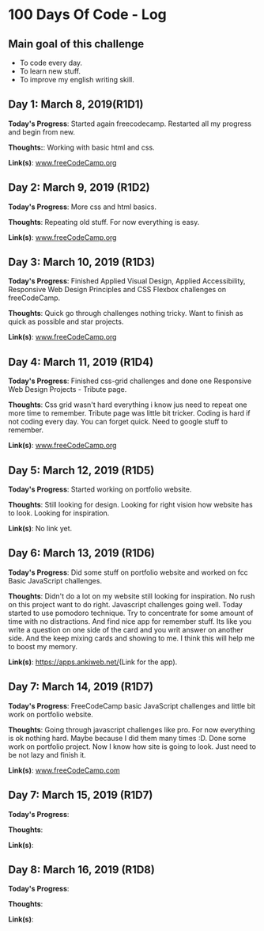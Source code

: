 # 100 Days Of Code - Log

## Main goal of this challenge

* To code every day.
* To learn new stuff.
* To improve my english writing skill.

## Day 1: March 8, 2019(R1D1)

**Today's Progress**: Started again freecodecamp. Restarted all my progress and begin from new.

**Thoughts:**: Working with basic html and css.

**Link(s)**: www.freeCodeCamp.org 

## Day 2: March 9, 2019 (R1D2)

**Today's Progress**: More css and html basics.

**Thoughts**: Repeating old stuff. For now everything is easy.

**Link(s)**: www.freeCodeCamp.org

## Day 3: March 10, 2019 (R1D3)

**Today's Progress**: Finished Applied Visual Design, Applied Accessibility, Responsive Web Design Principles and CSS Flexbox challenges on freeCodeCamp.

**Thoughts**: Quick go through challenges nothing tricky.  Want to finish as quick as possible and star projects.

**Link(s)**: www.freeCodeCamp.org

## Day 4: March 11, 2019 (R1D4)

**Today's Progress**: Finished css-grid challenges and done one Responsive Web Design Projects - Tribute page.

**Thoughts**: Css grid wasn't hard everything i know jus need to repeat one more time to remember. Tribute page was little bit tricker. Coding is hard if not coding every day. You can forget quick. Need to google stuff to remember. 

**Link(s)**: www.freeCodeCamp.org 

## Day 5: March 12, 2019 (R1D5)

**Today's Progress**: Started working on portfolio website.

**Thoughts**: Still looking for design. Looking for right vision how website has to look. Looking for inspiration.

**Link(s)**: No link yet.

## Day 6: March 13, 2019 (R1D6)

**Today's Progress**: Did some stuff on portfolio website and worked on fcc Basic JavaScript challenges.

**Thoughts**: Didn't do a lot on my website still looking for inspiration. No rush on this project want to do right. Javascript challenges going well. Today started to use pomodoro technique. Try to concentrate for some amount of time with no distractions. And find nice app for remember stuff. Its like you write a question on one side of the card and you writ answer on another side. And the keep mixing cards and showing to me. I think this will  help me to boost my memory.

**Link(s)**: <https://apps.ankiweb.net/>(Link for the app).

## Day 7: March 14, 2019 (R1D7)

**Today's Progress**: FreeCodeCamp basic JavaScript challenges and little bit work on portfolio website.

**Thoughts**:   Going through javascript challenges like pro. For now everything is ok nothing hard. Maybe because I did them many times :D. Done some work on portfolio project. Now I know how site is going to look. Just need to be not lazy and finish it.

**Link(s)**: www.freeCodeCamp.com

## Day 7: March 15, 2019 (R1D7)

**Today's Progress**:

**Thoughts**:

**Link(s)**:

## Day 8: March 16, 2019 (R1D8)

**Today's Progress**:

**Thoughts**:

**Link(s)**:





